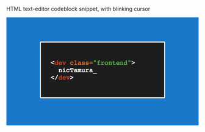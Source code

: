 HTML text-editor codeblock snippet, with blinking cursor

![screen](https://raw.githubusercontent.com/nTamura/html-codeblock/master/screen.png)

